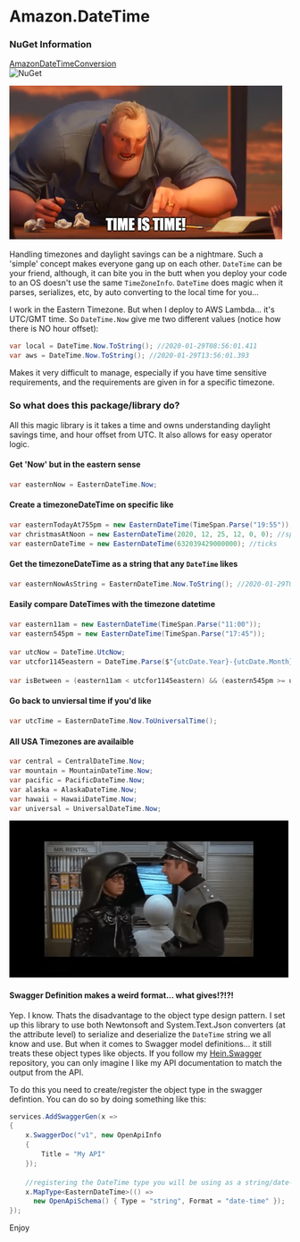 # Amazon.DateTime

### NuGet Information
[AmazonDateTimeConversion](https://www.nuget.org/packages/AmazonDateTimeConversion/)   
![NuGet](https://img.shields.io/nuget/v/AmazonDateTimeConversion.svg?style=flat-square&label=nuget)

![](/.gifs/time_is_time.PNG)

Handling timezones and daylight savings can be a nightmare.  Such a 'simple' concept makes everyone gang up on each other.  `DateTime` can be your friend, although, it can bite you in the butt when you deploy your code to an OS doesn't use the same `TimeZoneInfo`.  `DateTime` does magic when it parses, serializes, etc, by auto converting to the local time for you...  

I work in the Eastern Timezone.  But when I deploy to AWS Lambda... it's UTC/GMT time.  So `DateTime.Now` give me two different values (notice how there is NO hour offset):
```csharp
var local = DateTime.Now.ToString(); //2020-01-29T08:56:01.411
var aws = DateTime.Now.ToString(); //2020-01-29T13:56:01.393
```
Makes it very difficult to manage, especially if you have time sensitive requirements, and the requirements are given in for a specific timezone.

### So what does this package/library do?
All this magic library is it takes a time and owns understanding daylight savings time, and hour offset from UTC.  It also allows for easy operator logic.
#### Get 'Now' but in the eastern sense
```csharp
var easternNow = EasternDateTime.Now;
```
#### Create a timezoneDateTime on specific like 
```csharp
var easternTodayAt755pm = new EasternDateTime(TimeSpan.Parse("19:55")); //timespan for today @ this hour
var christmasAtNoon = new EasternDateTime(2020, 12, 25, 12, 0, 0); //specific day at this time in ET
var easternDateTime = new EasternDateTime(632039429000000); //ticks
```
#### Get the timezoneDateTime as a string that any `DateTime` likes
```csharp
var easternNowAsString = EasternDateTime.Now.ToString(); //2020-01-29T08:56:01.411-05:00
```
#### Easily compare DateTimes with the timezone datetime
```csharp
var eastern11am = new EasternDateTime(TimeSpan.Parse("11:00"));
var eastern545pm = new EasternDateTime(TimeSpan.Parse("17:45"));

var utcNow = DateTime.UtcNow;
var utcfor1145eastern = DateTime.Parse($"{utcDate.Year}-{utcDate.Month}-{utcDate.Day}T16:45:00.000+00:00");

var isBetween = (eastern11am < utcfor1145eastern) && (eastern545pm >= utcfor1145eastern); //true
```
#### Go back to unviersal time if you'd like
```csharp
var utcTime = EasternDateTime.Now.ToUniversalTime(); 
```
#### All USA Timezones are availaible
```csharp
var central = CentralDateTime.Now;
var mountain = MountainDateTime.Now;
var pacific = PacificDateTime.Now;
var alaska = AlaskaDateTime.Now;
var hawaii = HawaiiDateTime.Now;
var universal = UniversalDateTime.Now;
```

![](/.gifs/when_will_then_be_now.gif)  

#### Swagger Definition makes a weird format... what gives!?!?!
Yep. I know. Thats the disadvantage to the object type design pattern.  I set up this library to use both Newtonsoft and System.Text.Json converters (at the attribute level) to serialize and deserialize the `DateTime` string we all know and use.  But when it comes to Swagger model definitions... it still treats these object types like objects.  If you follow my [Hein.Swagger](https://github.com/brandonhein/Hein.Swagger) repository, you can only imagine I like my API documentation to match the output from the API.

To do this you need to create/register the object type in the swagger defintion.  You can do so by doing something like this:
```csharp
services.AddSwaggerGen(x =>
{
    x.SwaggerDoc("v1", new OpenApiInfo
    {
        Title = "My API"
    });

    //registering the DateTime type you will be using as a string/date-time
    x.MapType<EasternDateTime>(() => 
      new OpenApiSchema() { Type = "string", Format = "date-time" });
});
```

Enjoy
